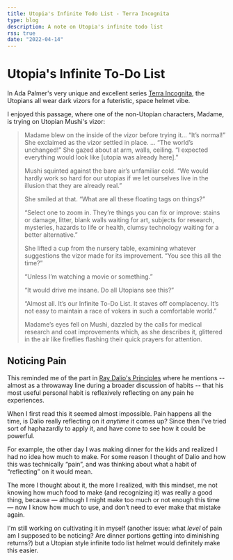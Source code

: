 ```yaml
---
title: Utopia's Infinite Todo List - Terra Incognita
type: blog
description: A note on Utopia's infinite todo list
rss: true
date: "2022-04-14"
---
```


# Utopia's Infinite To-Do List
In Ada Palmer's very unique and excellent series [Terra
Incognita](https://www.amazon.com/dp/B074CGL8QR), the Utopians all wear dark
vizors for a futeristic, space helmet vibe.

I enjoyed this passage, where one of the non-Utopian characters, Madame, is
trying on Utopian Mushi's vizor:

> Madame blew on the inside of the vizor before trying it... “It’s normal!” She
exclaimed as the vizor settled in place. ... “The world’s unchanged!” She gazed
about at arm, walls, ceiling. “I expected everything would look like [utopia
was already here].”
>
> Mushi squinted against the bare air’s unfamiliar cold. “We would hardly work so
hard for our utopias if we let ourselves live in the illusion that they are
already real.”
> 
> She smiled at that. “What are all these floating tags on things?”
> 
> “Select one to zoom in. They’re things you can fix or improve: stains or
damage, litter, blank walls waiting for art, subjects for research, mysteries,
hazards to life or health, clumsy technology waiting for a better alternative.”
> 
> She lifted a cup from the nursery table, examining whatever suggestions the
vizor made for its improvement. “You see this all the time?”
> 
> “Unless I’m watching a movie or something.”
> 
> “It would drive me insane. Do all Utopians see this?”
> 
> “Almost all. It’s our Infinite To-Do List. It staves off complacency. It’s not
> easy to maintain a race of vokers in such a comfortable world.”
> 
> Madame’s eyes fell on Mushi, dazzled by the calls for medical research and coat
improvements which, as she describes it, glittered in the air like fireflies
flashing their quick prayers for attention.

## Noticing Pain
This reminded me of the part in [Ray Dalio's Principles](principles) where he
mentions -- almost as a throwaway line during a broader discussion of habits --
that his most useful personal habit is reflexively reflecting on any pain he
experiences.

When I first read this it seemed almost impossible. Pain happens all the time,
is Dalio really reflecting on it *anytime* it comes up? Since then I’ve tried
sort of haphazardly to apply it, and have come to see how it could be powerful.

For example, the other day I was making dinner for the kids and realized I had
no idea how much to make. For some reason I thought of Dalio and how this was
technically “pain”, and was thinking about what a habit of “reflecting” on it
would mean.

The more I thought about it, the more I realized, with this mindset, me not
knowing how much food to make (and recognizing it) was really a good thing,
because — although I might make too much or not enough this time — now I know
how much to use, and don’t need to ever make that mistake again.

I'm still working on cultivating it in myself (another issue: what *level* of
pain am I supposed to be noticing? Are dinner portions getting into diminishing
returns?) but a Utopian style infinite todo list helmet would definitely make
this easier.
